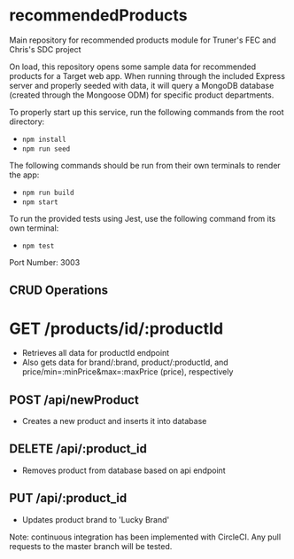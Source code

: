 # recommendedProducts
Main repository for recommended products module for Truner's FEC and Chris's SDC project

On load, this repository opens some sample data for recommended products for a Target web app. When running through the included Express server and properly seeded with data, it will query a MongoDB database (created through the Mongoose ODM) for specific product departments.

To properly start up this service, run the following commands from the root directory:
- `npm install`
- `npm run seed`

The following commands should be run from their own terminals to render the app:
- `npm run build`
- `npm start`

To run the provided tests using Jest, use the following command from its own terminal:
- `npm test`

Port Number: 3003

## CRUD Operations
# GET /products/id/:productId
- Retrieves all data for productId endpoint
- Also gets data for brand/:brand, product/:productId, and price/min=:minPrice&max=:maxPrice (price), respectively

## POST /api/newProduct
- Creates a new product and inserts it into database

## DELETE /api/:product_id
- Removes product from database based on api endpoint

## PUT /api/:product_id
- Updates product brand to 'Lucky Brand'

Note: continuous integration has been implemented with CircleCI. Any pull requests to the master branch will be tested.

